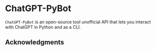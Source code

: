 # ChatGPT-PyBot

`ChatGPT-PyBot`  is an open-source tool unofficial API that lets you interact with ChatGPT in Python and as a CLI.



## Acknowledgments



